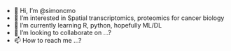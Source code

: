 - 👋 Hi, I’m @simoncmo
- 👀 I’m interested in Spatial transcriptomics, proteomics for cancer biology
- 🌱 I’m currently learning R, python, hopefully ML/DL
- 💞️ I’m looking to collaborate on ...?
- 📫 How to reach me ...?

<!---
simoncmo/simoncmo is a ✨ special ✨ repository because its `README.md` (this file) appears on your GitHub profile.
You can click the Preview link to take a look at your changes.
--->
